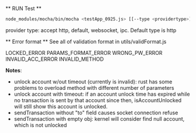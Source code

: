 ** RUN Test **

```bash
node_modules/mocha/bin/mocha <testApp_0925.js> [[--type <providertype>]] [[--testsuite <path/to/csv_file>]] [[--reporter mocha-junit-reporter]][[--reporter-options mochaFile=path/to/result.xml]]
```

provider type: accept http, default, websocket, ipc. Default type is http

** Error format **
See all of validation format in utils/validFormat.js

LOCKED_ERROR
PARAMS_FORMAT_ERROR
WRONG_PW_ERROR
INVALID_ACC_ERROR
INVALID_METHOD


**Notes**:
* unlock account w/out timeout (currently is invalid): rust has some problems to overload method with different number of parameters
* unlock account with timeout: if an account unlock time has expired while no transaction is sent by that account since then, isAccountUnlocked will still show this account is unlocked.
* sendTransaction without "to" field causes socket connection refuse
* sendTransaction with empty obj: kernel will consider find null account, which is not unlocked